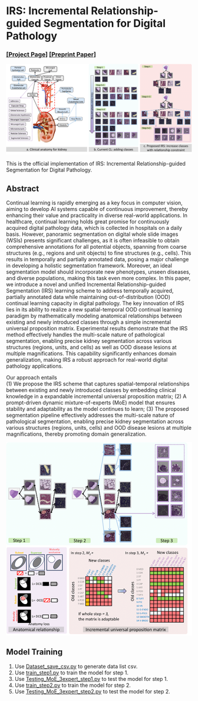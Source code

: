 # IRS: Incremental Relationship-guided Segmentation for Digital Pathology
### [[Project Page]](https://github.com/hrlblab/irs)   [[Preprint Paper]](https://arxiv.org/abs/2505.22855) <br />

![Overview](https://github.com/hrlblab/irs/blob/main/Anatomy-awareness.png)<br />

This is the official implementation of IRS: Incremental Relationship-guided Segmentation for Digital Pathology. <br />


## Abstract
Continual learning is rapidly emerging as a key focus in computer vision, aiming to develop AI systems capable of continuous improvement, thereby enhancing their value and practicality in diverse real-world applications. In healthcare, continual learning holds great promise for continuously acquired digital pathology data, which is collected in hospitals on a daily basis. However, panoramic segmentation on digital whole slide images (WSIs) presents significant challenges, as it is often infeasible to obtain comprehensive annotations for all potential objects, spanning from coarse structures (e.g., regions and unit objects) to fine structures (e.g., cells). This results in temporally and partially annotated data, posing a major challenge in developing a holistic segmentation framework. Moreover, an ideal segmentation model should incorporate new phenotypes, unseen diseases, and diverse populations, making this task even more complex. In this paper, we introduce a novel and unified Incremental Relationship-guided Segmentation (IRS) learning scheme to address temporally acquired, partially annotated data while maintaining out-of-distribution (OOD) continual learning capacity in digital pathology. The key innovation of IRS lies in its ability to realize a new spatial-temporal OOD continual learning paradigm by mathematically modeling anatomical relationships between existing and newly introduced classes through a simple incremental universal proposition matrix. Experimental results demonstrate that the IRS method effectively handles the multi-scale nature of pathological segmentation, enabling precise kidney segmentation across various structures (regions, units, and cells) as well as OOD disease lesions at multiple magnifications. This capability significantly enhances domain generalization, making IRS a robust approach for real-world digital pathology applications.

Our approach entails <br />
(1) We propose the IRS scheme that captures spatial-temporal relationships between existing and newly introduced classes by embedding clinical knowledge in a expandable incremental universal proposition matrix; 
(2) A prompt-driven dynamic mixture-of-experts (MoE) model that ensures stability and adaptability as the model continues to learn; 
(3) The proposed segmentation pipeline effectively addresses the multi-scale nature of pathological segmentation, enabling precise kidney segmentation across various structures (regions, units, cells) and OOD disease lesions at multiple magnifications, thereby promoting domain generalization.

![Method](https://github.com/hrlblab/irs/blob/main/Flexibility.png)<br />

## Model Training
1. Use [Dataset_save_csv.py](https://github.com/hrlblab/irs/blob/main/Dataset_save_csv.py) to generate data list csv.
2. Use [train_step1.py](https://github.com/hrlblab/irs/blob/main/train_step1.py) to train the model for step 1.
3. Use [Testing_MoE_3expert_step1.py](https://github.com/hrlblab/irs/blob/main/Testing_MoE_3expert_step1.py) to test the model for step 1.
4. Use [train_step2.py](https://github.com/hrlblab/irs/blob/main/train_step2.py) to train the model for step 2.
5. Use [Testing_MoE_3expert_step2.py](https://github.com/hrlblab/irs/blob/main/Testing_MoE_3expert_step2.py) to test the model for step 2.
